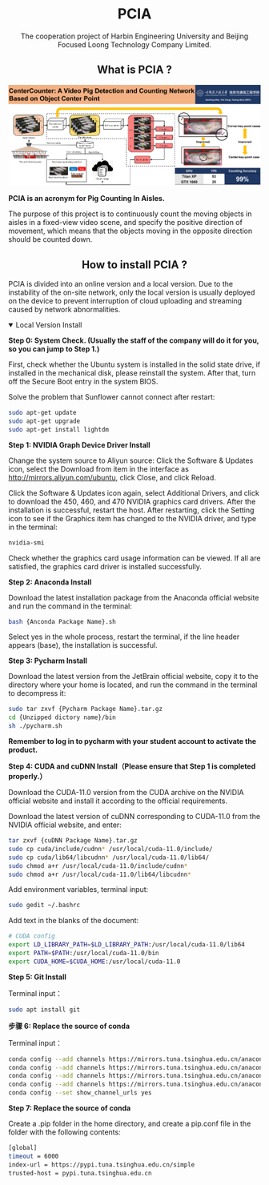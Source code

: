# <div align="center">PCIA</div>
<div align="center">The cooperation project of Harbin Engineering University and Beijing Focused Loong Technology Company Limited.</div>

## <div align="center">What is PCIA ?</div>

![](data/images/graph_abstract.png "graph abstract")

**PCIA is an acronym for Pig Counting In Aisles.**

The purpose of this project is to continuously count the moving objects in aisles in a fixed-view video scene, 
and specify the positive direction of movement, 
which means that the objects moving in the opposite direction should be counted down.

## <div align="center">How to install PCIA ?</div>

PCIA is divided into an online version and a local version. 
Due to the instability of the on-site network, 
only the local version is usually deployed on the device to prevent interruption of cloud uploading and streaming caused by network abnormalities.

<details open>
<summary>Local Version Install</summary>

**Step 0: System Check. (Usually the staff of the company will do it for you, so you can jump to Step 1.)**

First, check whether the Ubuntu system is installed in the solid state drive, if installed in the mechanical disk, please reinstall the system.
After that, turn off the Secure Boot entry in the system BIOS.

Solve the problem that Sunflower cannot connect after restart:
```bash
sudo apt-get update
sudo apt-get upgrade
sudo apt-get install lightdm
```

**Step 1: NVIDIA Graph Device Driver Install**

Change the system source to Aliyun source: Click the Software & Updates icon, select the Download from item in the interface as http://mirrors.aliyun.com/ubuntu, click Close, and click Reload.

Click the Software & Updates icon again, select Additional Drivers, and click to download the 450, 460, and 470 NVIDIA graphics card drivers. After the installation is successful, restart the host.
After restarting, click the Setting icon to see if the Graphics item has changed to the NVIDIA driver, and type in the terminal:

```bash
nvidia-smi
```

Check whether the graphics card usage information can be viewed. If all are satisfied, the graphics card driver is installed successfully.

**Step 2: Anaconda Install**

Download the latest installation package from the Anaconda official website and run the command in the terminal:

```bash
bash {Anconda Package Name}.sh
```

Select yes in the whole process, restart the terminal, if the line header appears (base), the installation is successful.

**Step 3: Pycharm Install**

Download the latest version from the JetBrain official website, copy it to the directory where your home is located, and run the command in the terminal to decompress it:

```bash
sudo tar zxvf {Pycharm Package Name}.tar.gz
cd {Unzipped dictory name}/bin
sh ./pycharm.sh
```

**Remember to log in to pycharm with your student account to activate the product.**

**Step 4: CUDA and cuDNN Install（Please ensure that Step 1 is completed properly.）**

Download the CUDA-11.0 version from the CUDA archive on the NVIDIA official website and install it according to the official requirements.

Download the latest version of cuDNN corresponding to CUDA-11.0 from the NVIDIA official website, and enter:

```bash
tar zxvf {cuDNN Package Name}.tar.gz
sudo cp cuda/include/cudnn* /usr/local/cuda-11.0/include/
sudo cp cuda/lib64/libcudnn* /usr/local/cuda-11.0/lib64/
sudo chmod a+r /usr/local/cuda-11.0/include/cudnn*
sudo chmod a+r /usr/local/cuda-11.0/lib64/libcudnn*
```

Add environment variables, terminal input:

```bash
sudo gedit ~/.bashrc
```
Add text in the blanks of the document:

```bash
# CUDA config
export LD_LIBRARY_PATH=$LD_LIBRARY_PATH:/usr/local/cuda-11.0/lib64
export PATH=$PATH:/usr/local/cuda-11.0/bin
export CUDA_HOME=$CUDA_HOME:/usr/local/cuda-11.0
```

**Step 5: Git Install**

Terminal input：

```bash
sudo apt install git
```

**步骤 6: Replace the source of conda**

Terminal input：

```bash
conda config --add channels https://mirrors.tuna.tsinghua.edu.cn/anaconda/pkgs/free/
conda config --add channels https://mirrors.tuna.tsinghua.edu.cn/anaconda/pkgs/main/
conda config --add channels https://mirrors.tuna.tsinghua.edu.cn/anaconda/cloud/conda-forge/
conda config --add channels https://mirrors.tuna.tsinghua.edu.cn/anaconda/cloud/pytorch/
conda config --set show_channel_urls yes
```

**Step 7: Replace the source of conda**

Create a .pip folder in the home directory, and create a pip.conf file in the folder with the following contents:

```bash
[global]
timeout = 6000
index-url = https://pypi.tuna.tsinghua.edu.cn/simple
trusted-host = pypi.tuna.tsinghua.edu.cn
```

</details>